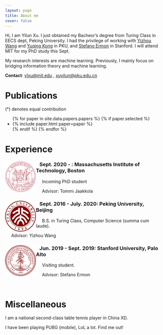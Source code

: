 ```yaml
---
layout: page
title: About me 
cover: false
---
```


Hi, I am Yilun Xu. I just obtained my Bacheor’s degree from Turing Class in EECS dept, Peking University. I had the privilege of working with [Yizhou Wang](http://cfcs.pku.edu.cn/faculty/adjunct/wangyizhou/index.htm) and [Yuqing Kong](https://cfcs.pku.edu.cn/yuqkong/) in PKU, and [Stefano Ermon](https://cs.stanford.edu/~ermon/) in Stanford. I will attend MIT for my PhD study this Sept.
 
My research interests are machine learning. Previously, I mainly focus on bridging information theory and machine learning.

**Contact**: ylxu@mit.edu , xuyilun@pku.edu.cn

# Publications 
(*) denotes equal contribution

<ul>
{% for paper in site.data.papers.papers %}
  {% if paper.selected %}
  <li>
  {% include paper.html paper=paper %}
  </li>
  {% endif %}
{% endfor %}
</ul>



# Experience

<div style="clear: both;">
  <div style="float: left; margin-right 1em;">
    <img src="/assets/img/mit.png" alt="" width="100" height="100">
  </div>
  <div>
    <h3>&nbsp;&nbsp;&nbsp;Sept. 2020 - : Massachusetts Institute of Technology, Boston</h3>
    <p>&nbsp;&nbsp;&nbsp;&nbsp;&nbsp;Incoming PhD student</p>
    <p> &nbsp;&nbsp;&nbsp;&nbsp;&nbsp;Advisor: Tommi Jaakkola</p
  </div>
</div>

<div style="clear: both;">
  <div style="float: left; margin-right 1em;">
    <img src="/assets/img/pku.png" alt="" width="100" height="100">
  </div>
  <div>
    <h3>&nbsp;&nbsp;&nbsp;Sept. 2016 - July. 2020: Peking University, Beijing</h3>
    <p>&nbsp;&nbsp;&nbsp;&nbsp;&nbsp;B.S. in Turing Class, Computer Science (summa cum laude).</p>
    <p> &nbsp;&nbsp;&nbsp;&nbsp;&nbsp;Advisor: Yizhou Wang</p>
  </div>
</div>

<div style="clear: both;">
  <div style="float: left; margin-right 1em;">
    <img src="/assets/img/stanford.png" alt="" width="100" height="100">
  </div>
  <div>
    <h3>&nbsp;&nbsp;&nbsp;Jun. 2019 - Sept. 2019: Stanford University, Palo Alto</h3>
    <p>&nbsp;&nbsp;&nbsp;&nbsp;&nbsp;Visiting student.</p>
    <p> &nbsp;&nbsp;&nbsp;&nbsp;&nbsp;Advisor: Stefano Ermon</p>
  </div>
</div>
<br/>

# Miscellaneous

I am a national second-class table tennis player in China XD.

I have been playing PUBG (mobile), LoL a lot. Find me out! 